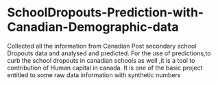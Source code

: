 # SchoolDropouts-Prediction-with-Canadian-Demographic-data
Collected all the information from Canadian Post secondary  school Dropouts data and analysed and predicted. For the use of predictions,to curb the school dropouts in canadian schools as well ,it is a tool to contribution of Human capital in canada. It is one of the basic project entitled to  some raw data information with synthetic numbers
